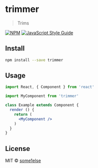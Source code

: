 # trimmer

> Trims

[![NPM](https://img.shields.io/npm/v/trimmer.svg)](https://www.npmjs.com/package/trimmer) [![JavaScript Style Guide](https://img.shields.io/badge/code_style-standard-brightgreen.svg)](https://standardjs.com)

## Install

```bash
npm install --save trimmer
```

## Usage

```jsx
import React, { Component } from 'react'

import MyComponent from 'trimmer'

class Example extends Component {
  render () {
    return (
      <MyComponent />
    )
  }
}
```

## License

MIT © [some1else](https://github.com/some1else)

